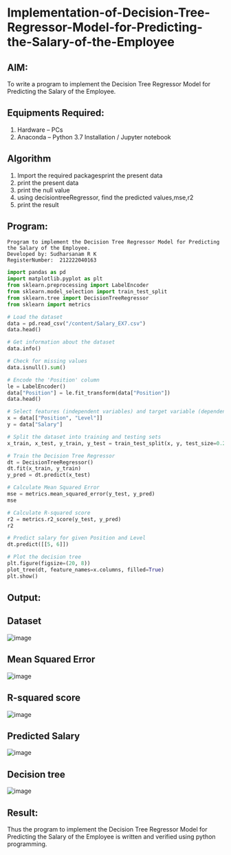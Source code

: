 # Implementation-of-Decision-Tree-Regressor-Model-for-Predicting-the-Salary-of-the-Employee

## AIM:
To write a program to implement the Decision Tree Regressor Model for Predicting the Salary of the Employee.

## Equipments Required:
1. Hardware – PCs
2. Anaconda – Python 3.7 Installation / Jupyter notebook

## Algorithm
1. Import the required packagesprint the present data
2. print the present data
3. print the null value
4. using decisiontreeRegressor, find the predicted values,mse,r2
5. print the result
## Program:
```
Program to implement the Decision Tree Regressor Model for Predicting the Salary of the Employee.
Developed by: Sudharsanam R K
RegisterNumber:  212222040163
```
```python
import pandas as pd
import matplotlib.pyplot as plt
from sklearn.preprocessing import LabelEncoder
from sklearn.model_selection import train_test_split
from sklearn.tree import DecisionTreeRegressor
from sklearn import metrics

# Load the dataset
data = pd.read_csv("/content/Salary_EX7.csv")
data.head()

# Get information about the dataset
data.info()

# Check for missing values
data.isnull().sum()

# Encode the 'Position' column
le = LabelEncoder()
data["Position"] = le.fit_transform(data["Position"])
data.head()

# Select features (independent variables) and target variable (dependent variable)
x = data[["Position", "Level"]]
y = data["Salary"]

# Split the dataset into training and testing sets
x_train, x_test, y_train, y_test = train_test_split(x, y, test_size=0.2, random_state=2)

# Train the Decision Tree Regressor
dt = DecisionTreeRegressor()
dt.fit(x_train, y_train)
y_pred = dt.predict(x_test)

# Calculate Mean Squared Error
mse = metrics.mean_squared_error(y_test, y_pred)
mse

# Calculate R-squared score
r2 = metrics.r2_score(y_test, y_pred)
r2

# Predict salary for given Position and Level
dt.predict([[5, 6]])

# Plot the decision tree
plt.figure(figsize=(20, 8))
plot_tree(dt, feature_names=x.columns, filled=True)
plt.show()

```

## Output:
## Dataset
![image](https://github.com/SudharsanamRK/Implementation-of-Decision-Tree-Regressor-Model-for-Predicting-the-Salary-of-the-Employee/assets/115523484/5be21b60-9941-4a03-a98c-2e8af748db1a)

##  Mean Squared Error
![image](https://github.com/SudharsanamRK/Implementation-of-Decision-Tree-Regressor-Model-for-Predicting-the-Salary-of-the-Employee/assets/115523484/6652e9b0-9825-4a4d-b0c6-27337afd0979)

##  R-squared score
![image](https://github.com/SudharsanamRK/Implementation-of-Decision-Tree-Regressor-Model-for-Predicting-the-Salary-of-the-Employee/assets/115523484/9b3fa3b1-a561-4bda-adf2-30cf388a1a04)

## Predicted Salary
![image](https://github.com/SudharsanamRK/Implementation-of-Decision-Tree-Regressor-Model-for-Predicting-the-Salary-of-the-Employee/assets/115523484/b25ea4c7-8358-4941-83fd-97e67dd7e212)

## Decision tree
![image](https://github.com/SudharsanamRK/Implementation-of-Decision-Tree-Regressor-Model-for-Predicting-the-Salary-of-the-Employee/assets/115523484/94309109-39ba-4071-b01d-43822a22612c)

## Result:
Thus the program to implement the Decision Tree Regressor Model for Predicting the Salary of the Employee is written and verified using python programming.
